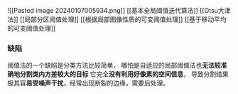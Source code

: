 ![[Pasted image 20240107005934.png]]
[[基本全局阈值迭代算法]]
[[Otsu大津法]]
[[局部分区阈值处理]]
[[根据局部图像性质的可变阈值处理]]
[[基于移动平均的可变阈值处理]]

### 缺陷
阈值法的一个缺陷是分类方法比较简单，
哪怕是自适应的局部阈值法也**无法较准确地分割类内方差较大的目标**
它完全**没有利用好像素的空间信息**， 导致分割结果极其容**易受噪声干扰**，经常出现断裂的边缘，需要后处理。
